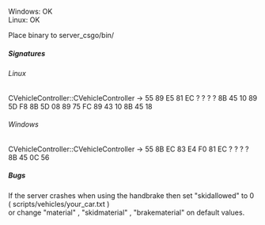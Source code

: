 Windows: OK \
Linux: OK

Place binary to server_csgo/bin/

##### Signatures

###### Linux
CVehicleController::CVehicleController -> 55 89 E5 81 EC ? ? ? ? 8B 45 10 89 5D F8 8B 5D 08 89 75 FC 89 43 10 8B 45 18

###### Windows
CVehicleController::CVehicleController -> 55 8B EC 83 E4 F0 81 EC ? ? ? ? 8B 45 0C 56

##### Bugs

If the server crashes when using the handbrake then set "skidallowed" to 0 ( scripts/vehicles/your_car.txt ) \
or change "material" , "skidmaterial" , "brakematerial" on default values.
